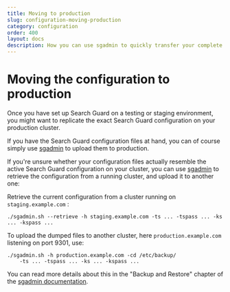 ```yaml
---
title: Moving to production
slug: configuration-moving-production
category: configuration
order: 400
layout: docs
description: How you can use sgadmin to quickly transfer your complete configuration from one system to another.
---
```

<!---
Copryight 2017 floragunn GmbH
-->
# Moving the configuration to production

Once you have set up Search Guard on a testing or staging environment, you might want to replicate the exact Search Guard configuration on your production cluster.

If you have the Search Guard configuration files at hand, you can of course simply use [sgadmin](sgadmin.md) to upload them to production.

If you're unsure whether your configuration files actually resemble the active Search Guard configuration on your cluster, you can use [sgadmin](sgadmin.md) to retrieve the configuration from a running cluster, and upload it to another one:

Retrieve the current configuration from a cluster running on `staging.example.com` :

```
./sgadmin.sh --retrieve -h staging.example.com -ts ... -tspass ... -ks ... -kspass ...
```

To upload the dumped files to another cluster, here `production.example.com` listening on port 9301, use:

```
./sgadmin.sh -h production.example.com -cd /etc/backup/ 
    -ts ... -tspass ... -ks ... -kspass ...
```

You can read more details about this in the "Backup and Restore" chapter of the [sgadmin documentation](sgadmin.md).


